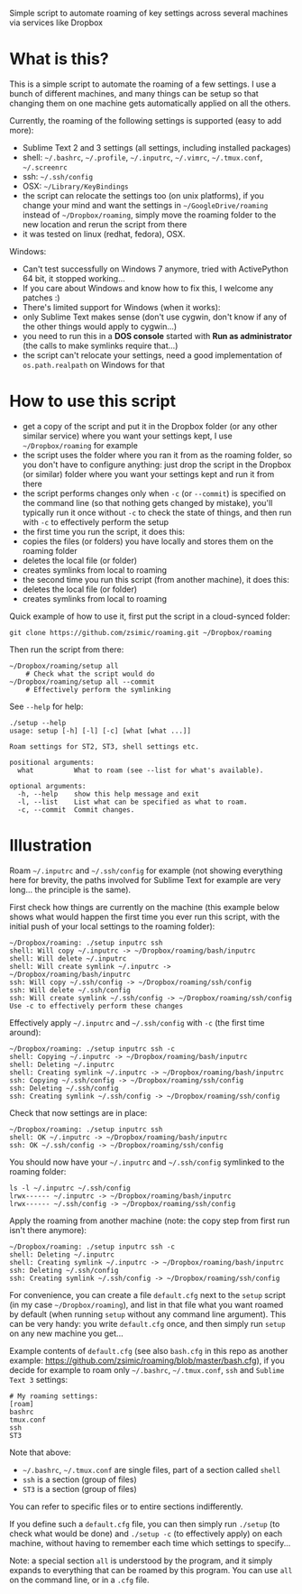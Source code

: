 Simple script to automate roaming of key settings across several machines via services like Dropbox

What is this?
=============

This is a simple script to automate the roaming of a few settings.
I use a bunch of different machines, and many things can be setup so that changing them on one machine gets automatically applied on all the others.

Currently, the roaming of the following settings is supported (easy to add more):

- Sublime Text 2 and 3 settings (all settings, including installed packages)
- shell: `~/.bashrc`, `~/.profile`, `~/.inputrc`, `~/.vimrc`, `~/.tmux.conf`, `~/.screenrc`
- ssh: `~/.ssh/config`
- OSX: `~/Library/KeyBindings`
- the script can relocate the settings too (on unix platforms), if you change your mind and want the settings
  in `~/GoogleDrive/roaming` instead of `~/Dropbox/roaming`, simply move the roaming folder to the new location and rerun the script from there
- it was tested on linux (redhat, fedora), OSX.

Windows:
- Can't test successfully on Windows 7 anymore, tried with ActivePython 64 bit, it stopped working...
- If you care about Windows and know how to fix this, I welcome any patches :)
- There's limited support for Windows (when it works):
 - only Sublime Text makes sense (don't use cygwin, don't know if any of the other things would apply to cygwin...)
 - you need to run this in a **DOS console** started with **Run as administrator** (the calls to make symlinks require that...)
 - the script can't relocate your settings, need a good implementation of `os.path.realpath` on Windows for that

How to use this script
======================

- get a copy of the script and put it in the Dropbox folder (or any other similar service) where you want your settings kept, I use `~/Dropbox/roaming` for example
- the script uses the folder where you ran it from as the roaming folder, so you don't have to configure anything:
  just drop the script in the Dropbox (or similar) folder where you want your settings kept and run it from there
- the script performs changes only when `-c` (or `--commit`) is specified on the command line (so that nothing gets changed by mistake),
  you'll typically run it once without `-c` to check the state of things, and then run with `-c` to effectively perform the setup
- the first time you run the script, it does this:
 - copies the files (or folders) you have locally and stores them on the roaming folder
 - deletes the local file (or folder)
 - creates symlinks from local to roaming
- the second time you run this script (from another machine), it does this:
 - deletes the local file (or folder)
 - creates symlinks from local to roaming

Quick example of how to use it, first put the script in a cloud-synced folder:

    git clone https://github.com/zsimic/roaming.git ~/Dropbox/roaming

Then run the script from there:

    ~/Dropbox/roaming/setup all
        # Check what the script would do
    ~/Dropbox/roaming/setup all --commit
        # Effectively perform the symlinking

See `--help` for help:

    ./setup --help
    usage: setup [-h] [-l] [-c] [what [what ...]]

    Roam settings for ST2, ST3, shell settings etc.

    positional arguments:
      what          What to roam (see --list for what's available).

    optional arguments:
      -h, --help    show this help message and exit
      -l, --list    List what can be specified as what to roam.
      -c, --commit  Commit changes.

Illustration
============

Roam `~/.inputrc` and `~/.ssh/config` for example
(not showing everything here for brevity, the paths involved for Sublime Text for example are very long... the principle is the same).

First check how things are currently on the machine
(this example below shows what would happen the first time you ever run this script, with the initial push of your local settings to the roaming folder):

    ~/Dropbox/roaming: ./setup inputrc ssh
    shell: Will copy ~/.inputrc -> ~/Dropbox/roaming/bash/inputrc
    shell: Will delete ~/.inputrc
    shell: Will create symlink ~/.inputrc -> ~/Dropbox/roaming/bash/inputrc
    ssh: Will copy ~/.ssh/config -> ~/Dropbox/roaming/ssh/config
    ssh: Will delete ~/.ssh/config
    ssh: Will create symlink ~/.ssh/config -> ~/Dropbox/roaming/ssh/config
    Use -c to effectively perform these changes

Effectively apply `~/.inputrc` and `~/.ssh/config` with `-c` (the first time around):

    ~/Dropbox/roaming: ./setup inputrc ssh -c
    shell: Copying ~/.inputrc -> ~/Dropbox/roaming/bash/inputrc
    shell: Deleting ~/.inputrc
    shell: Creating symlink ~/.inputrc -> ~/Dropbox/roaming/bash/inputrc
    ssh: Copying ~/.ssh/config -> ~/Dropbox/roaming/ssh/config
    ssh: Deleting ~/.ssh/config
    ssh: Creating symlink ~/.ssh/config -> ~/Dropbox/roaming/ssh/config

Check that now settings are in place:

    ~/Dropbox/roaming: ./setup inputrc ssh
    shell: OK ~/.inputrc -> ~/Dropbox/roaming/bash/inputrc
    ssh: OK ~/.ssh/config -> ~/Dropbox/roaming/ssh/config

You should now have your `~/.inputrc` and `~/.ssh/config` symlinked to the roaming folder:

    ls -l ~/.inputrc ~/.ssh/config
    lrwx------ ~/.inputrc -> ~/Dropbox/roaming/bash/inputrc
    lrwx------ ~/.ssh/config -> ~/Dropbox/roaming/ssh/config


Apply the roaming from another machine (note: the copy step from first run isn't there anymore):

    ~/Dropbox/roaming: ./setup inputrc ssh -c
    shell: Deleting ~/.inputrc
    shell: Creating symlink ~/.inputrc -> ~/Dropbox/roaming/bash/inputrc
    ssh: Deleting ~/.ssh/config
    ssh: Creating symlink ~/.ssh/config -> ~/Dropbox/roaming/ssh/config

For convenience, you can create a file `default.cfg` next to the `setup` script (in my case `~/Dropbox/roaming`),
and list in that file what you want roamed by default (when running `setup` without any command line argument).
This can be very handy: you write `default.cfg` once, and then simply run `setup` on any new machine you get...

Example contents of `default.cfg` (see also `bash.cfg` in this repo as another example: https://github.com/zsimic/roaming/blob/master/bash.cfg),
if you decide for example to roam only `~/.bashrc`, `~/.tmux.conf`, `ssh` and `Sublime Text 3` settings:

    # My roaming settings:
    [roam]
    bashrc
    tmux.conf
    ssh
    ST3

Note that above:
- `~/.bashrc`, `~/.tmux.conf` are single files, part of a section called `shell`
- `ssh` is a section (group of files)
- `ST3` is a section (group of files)

You can refer to specific files or to entire sections indifferently.

If you define such a `default.cfg` file, you can then simply run `./setup` (to check what would be done)
and `./setup -c` (to effectively apply) on each machine, without having to remember each time which settings to specify...

Note: a special section `all` is understood by the program, and it simply expands to everything that can be roamed by this program.
You can use `all` on the command line, or in a `.cfg` file.
